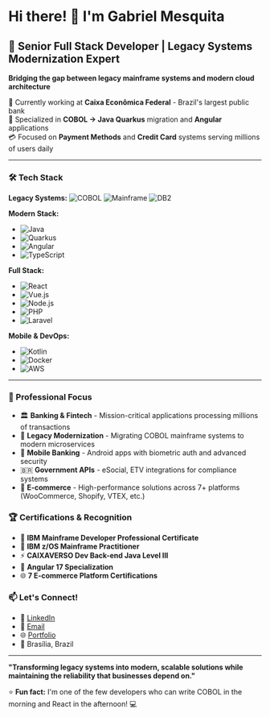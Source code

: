 # Hi there! 👋 I'm Gabriel Mesquita

## 🚀 Senior Full Stack Developer | Legacy Systems Modernization Expert

**Bridging the gap between legacy mainframe systems and modern cloud architecture**

🏦 Currently working at **Caixa Econômica Federal** - Brazil's largest public bank  
🔧 Specialized in **COBOL → Java Quarkus** migration and **Angular** applications  
💳 Focused on **Payment Methods** and **Credit Card** systems serving millions of users daily

---

### 🛠️ Tech Stack

**Legacy Systems:**
![COBOL](https://img.shields.io/badge/COBOL-003f7f?style=flat-square&logo=ibm&logoColor=white) ![Mainframe](https://img.shields.io/badge/IBM_Mainframe-054ada?style=flat-square&logo=ibm&logoColor=white) ![DB2](https://img.shields.io/badge/DB2-003545?style=flat-square&logo=ibm&logoColor=white)

**Modern Stack:**
- ![Java](https://img.shields.io/badge/Java-007396?style=flat-square&logo=java&logoColor=white)
- ![Quarkus](https://img.shields.io/badge/Quarkus-4695eb?style=flat-square&logo=quarkus&logoColor=white)
- ![Angular](https://img.shields.io/badge/Angular-dd0031?style=flat-square&logo=angular&logoColor=white)
- ![TypeScript](https://img.shields.io/badge/TypeScript-3178c6?style=flat-square&logo=typescript&logoColor=white)

**Full Stack:**
- ![React](https://img.shields.io/badge/React-61dafb?style=flat-square&logo=react&logoColor=black)
- ![Vue.js](https://img.shields.io/badge/Vue.js-4fc08d?style=flat-square&logo=vue.js&logoColor=white)
- ![Node.js](https://img.shields.io/badge/Node.js-339933?style=flat-square&logo=node.js&logoColor=white)
- ![PHP](https://img.shields.io/badge/PHP-777bb4?style=flat-square&logo=php&logoColor=white)
- ![Laravel](https://img.shields.io/badge/Laravel-ff2d20?style=flat-square&logo=laravel&logoColor=white)

**Mobile & DevOps:**
- ![Kotlin](https://img.shields.io/badge/Kotlin-7f52ff?style=flat-square&logo=kotlin&logoColor=white)
- ![Docker](https://img.shields.io/badge/Docker-2496ed?style=flat-square&logo=docker&logoColor=white)
- ![AWS](https://img.shields.io/badge/AWS-232f3e?style=flat-square&logo=amazon-aws&logoColor=white)

---

### 💼 Professional Focus

- 🏛️ **Banking & Fintech** - Mission-critical applications processing millions of transactions
- 🔄 **Legacy Modernization** - Migrating COBOL mainframe systems to modern microservices
- 📱 **Mobile Banking** - Android apps with biometric auth and advanced security
- 🇧🇷 **Government APIs** - eSocial, ETV integrations for compliance systems
- 🛒 **E-commerce** - High-performance solutions across 7+ platforms (WooCommerce, Shopify, VTEX, etc.)

### 🏆 Certifications & Recognition

- 🥇 **IBM Mainframe Developer Professional Certificate**
- 🥇 **IBM z/OS Mainframe Practitioner**
- ⚡ **CAIXAVERSO Dev Back-end Java Level III**
- 📐 **Angular 17 Specialization**
- 🌐 **7 E-commerce Platform Certifications**

### 📫 Let's Connect!

- 💼 [LinkedIn](https://www.linkedin.com/in/gabriel-mesquita-oliveira-4910372a1/)
- 📧 [Email](mailto:gabrielmesquita0503@gmail.com)
- 🌐 [Portfolio](https://gabrielmesquita.dev)
- 📍 Brasília, Brazil

---

**"Transforming legacy systems into modern, scalable solutions while maintaining the reliability that businesses depend on."**

⭐ **Fun fact:** I'm one of the few developers who can write COBOL in the morning and React in the afternoon! 💻
